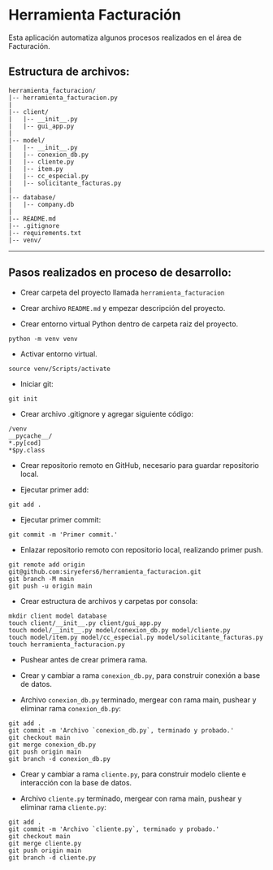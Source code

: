 # Herramienta Facturación

Esta aplicación automatiza algunos procesos realizados en el área de Facturación.

## Estructura de archivos:
```
herramienta_facturacion/
|-- herramienta_facturacion.py
|
|-- client/
|   |-- __init__.py
|   |-- gui_app.py
|
|-- model/
|   |-- __init__.py
|   |-- conexion_db.py
|   |-- cliente.py
|   |-- item.py
|   |-- cc_especial.py
|   |-- solicitante_facturas.py
|
|-- database/
|   |-- company.db
|
|-- README.md
|-- .gitignore
|-- requirements.txt
|-- venv/
```

---

## Pasos realizados en proceso de desarrollo:

- Crear carpeta del proyecto llamada `herramienta_facturacion`

- Crear archivo `README.md` y empezar descripción del proyecto.

- Crear entorno virtual Python dentro de carpeta raiz del proyecto.
```terminal
python -m venv venv

```

- Activar entorno virtual.
```terminal
source venv/Scripts/activate

```

- Iniciar git:
```terminal
git init

```

- Crear archivo .gitignore y agregar siguiente código:
```.gitignore
/venv
__pycache__/
*.py[cod]
*$py.class

```

- Crear repositorio remoto en GitHub, necesario para guardar repositorio local.

- Ejecutar primer add:
```
git add .

```

- Ejecutar primer commit:
```
git commit -m 'Primer commit.'

```

- Enlazar repositorio remoto con repositorio local, realizando primer push.
```
git remote add origin git@github.com:siryefers6/herramienta_facturacion.git
git branch -M main
git push -u origin main

```

- Crear estructura de archivos y carpetas por consola:
```
mkdir client model database
touch client/__init__.py client/gui_app.py
touch model/__init__.py model/conexion_db.py model/cliente.py
touch model/item.py model/cc_especial.py model/solicitante_facturas.py
touch herramienta_facturacion.py

```

- Pushear antes de crear primera rama.

- Crear y cambiar a rama `conexion_db.py`, para construir conexión a base de datos.

- Archivo `conexion_db.py` terminado, mergear con rama main, pushear y eliminar rama `conexion_db.py`:
```
git add .
git commit -m 'Archivo `conexion_db.py`, terminado y probado.'
git checkout main
git merge conexion_db.py
git push origin main
git branch -d conexion_db.py
```

- Crear y cambiar a rama `cliente.py`, para construir modelo cliente e interacción con la base de datos.

- Archivo `cliente.py` terminado, mergear con rama main, pushear y eliminar rama `cliente.py`:
```
git add .
git commit -m 'Archivo `cliente.py`, terminado y probado.'
git checkout main
git merge cliente.py
git push origin main
git branch -d cliente.py
```
